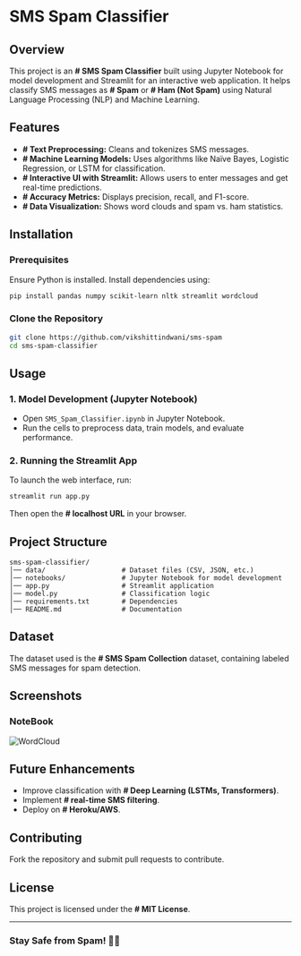 # SMS Spam Classifier

## Overview
This project is an **# SMS Spam Classifier** built using Jupyter Notebook for model development and Streamlit for an interactive web application. It helps classify SMS messages as **# Spam** or **# Ham (Not Spam)** using Natural Language Processing (NLP) and Machine Learning.

## Features
- **# Text Preprocessing:** Cleans and tokenizes SMS messages.
- **# Machine Learning Models:** Uses algorithms like Naïve Bayes, Logistic Regression, or LSTM for classification.
- **# Interactive UI with Streamlit:** Allows users to enter messages and get real-time predictions.
- **# Accuracy Metrics:** Displays precision, recall, and F1-score.
- **# Data Visualization:** Shows word clouds and spam vs. ham statistics.

## Installation
### Prerequisites
Ensure Python is installed. Install dependencies using:
```bash
pip install pandas numpy scikit-learn nltk streamlit wordcloud
```

### Clone the Repository
```bash
git clone https://github.com/vikshittindwani/sms-spam
cd sms-spam-classifier
```

## Usage
### 1. Model Development (Jupyter Notebook)
- Open `SMS_Spam_Classifier.ipynb` in Jupyter Notebook.
- Run the cells to preprocess data, train models, and evaluate performance.

### 2. Running the Streamlit App
To launch the web interface, run:
```bash
streamlit run app.py
```
Then open the **# localhost URL** in your browser.

## Project Structure
```
sms-spam-classifier/
│── data/                   # Dataset files (CSV, JSON, etc.)
│── notebooks/              # Jupyter Notebook for model development
│── app.py                  # Streamlit application
│── model.py                # Classification logic
│── requirements.txt        # Dependencies
│── README.md               # Documentation
```

## Dataset
The dataset used is the **# SMS Spam Collection** dataset, containing labeled SMS messages for spam detection.

## Screenshots
### NoteBook
![WordCloud]("C:\Users\Owner\Downloads\Wordcloud.png")



## Future Enhancements
- Improve classification with **# Deep Learning (LSTMs, Transformers)**.
- Implement **# real-time SMS filtering**.
- Deploy on **# Heroku/AWS**.

## Contributing
Fork the repository and submit pull requests to contribute.

## License
This project is licensed under the **# MIT License**.

---
### Stay Safe from Spam! 📩🚀

